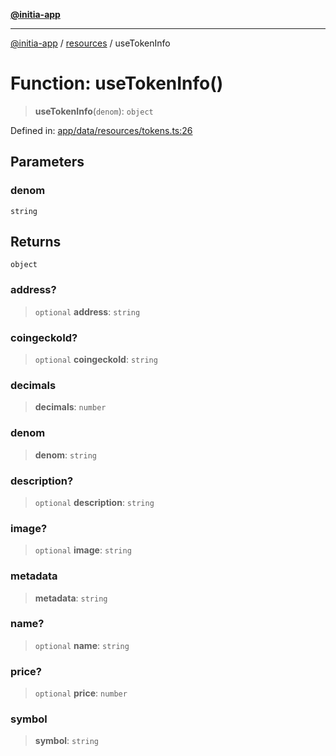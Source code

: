 [**@initia-app**](../../data.md)

***

[@initia-app](../../data.md) / [resources](../data.md) / useTokenInfo

# Function: useTokenInfo()

> **useTokenInfo**(`denom`): `object`

Defined in: [app/data/resources/tokens.ts:26](https://github.com/hanwong/app-v2/blob/087f9ea496ced31d9a3b187baa11cd5456705527/app/data/resources/tokens.ts#L26)

## Parameters

### denom

`string`

## Returns

`object`

### address?

> `optional` **address**: `string`

### coingeckoId?

> `optional` **coingeckoId**: `string`

### decimals

> **decimals**: `number`

### denom

> **denom**: `string`

### description?

> `optional` **description**: `string`

### image?

> `optional` **image**: `string`

### metadata

> **metadata**: `string`

### name?

> `optional` **name**: `string`

### price?

> `optional` **price**: `number`

### symbol

> **symbol**: `string`
